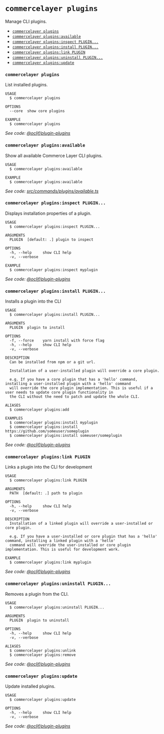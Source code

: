 `commercelayer plugins`
=======================

Manage CLI plugins.

* [`commercelayer plugins`](#commercelayer-plugins)
* [`commercelayer plugins:available`](#commercelayer-pluginsavailable)
* [`commercelayer plugins:inspect PLUGIN...`](#commercelayer-pluginsinspect-plugin)
* [`commercelayer plugins:install PLUGIN...`](#commercelayer-pluginsinstall-plugin)
* [`commercelayer plugins:link PLUGIN`](#commercelayer-pluginslink-plugin)
* [`commercelayer plugins:uninstall PLUGIN...`](#commercelayer-pluginsuninstall-plugin)
* [`commercelayer plugins:update`](#commercelayer-pluginsupdate)

### `commercelayer plugins`

List installed plugins.

```
USAGE
  $ commercelayer plugins

OPTIONS
  --core  show core plugins

EXAMPLE
  $ commercelayer plugins
```

_See code: [@oclif/plugin-plugins](https://github.com/oclif/plugin-plugins/blob/v1.10.1/src/commands/plugins/index.ts)_

### `commercelayer plugins:available`

Show all available Commerce Layer CLI plugins.

```
USAGE
  $ commercelayer plugins:available

EXAMPLE
  $ commercelayer plugins:available
```

_See code: [src/commands/plugins/available.ts](https://github.com/commercelayer/commercelayer-cli/blob/v2.0.0/src/commands/plugins/available.ts)_

### `commercelayer plugins:inspect PLUGIN...`

Displays installation properties of a plugin.

```
USAGE
  $ commercelayer plugins:inspect PLUGIN...

ARGUMENTS
  PLUGIN  [default: .] plugin to inspect

OPTIONS
  -h, --help     show CLI help
  -v, --verbose

EXAMPLE
  $ commercelayer plugins:inspect myplugin
```

_See code: [@oclif/plugin-plugins](https://github.com/oclif/plugin-plugins/blob/v1.10.1/src/commands/plugins/inspect.ts)_

### `commercelayer plugins:install PLUGIN...`

Installs a plugin into the CLI

```
USAGE
  $ commercelayer plugins:install PLUGIN...

ARGUMENTS
  PLUGIN  plugin to install

OPTIONS
  -f, --force    yarn install with force flag
  -h, --help     show CLI help
  -v, --verbose

DESCRIPTION
  Can be installed from npm or a git url.

  Installation of a user-installed plugin will override a core plugin.

  e.g. If you have a core plugin that has a 'hello' command, installing a user-installed plugin with a 'hello' command 
  will override the core plugin implementation. This is useful if a user needs to update core plugin functionality in 
  the CLI without the need to patch and update the whole CLI.

ALIASES
  $ commercelayer plugins:add

EXAMPLES
  $ commercelayer plugins:install myplugin 
  $ commercelayer plugins:install https://github.com/someuser/someplugin
  $ commercelayer plugins:install someuser/someplugin
```

_See code: [@oclif/plugin-plugins](https://github.com/oclif/plugin-plugins/blob/v1.10.1/src/commands/plugins/install.ts)_

### `commercelayer plugins:link PLUGIN`

Links a plugin into the CLI for development

```
USAGE
  $ commercelayer plugins:link PLUGIN

ARGUMENTS
  PATH  [default: .] path to plugin

OPTIONS
  -h, --help     show CLI help
  -v, --verbose

DESCRIPTION
  Installation of a linked plugin will override a user-installed or core plugin.

  e.g. If you have a user-installed or core plugin that has a 'hello' command, installing a linked plugin with a 'hello' 
  command will override the user-installed or core plugin implementation. This is useful for development work.

EXAMPLE
  $ commercelayer plugins:link myplugin
```

_See code: [@oclif/plugin-plugins](https://github.com/oclif/plugin-plugins/blob/v1.10.1/src/commands/plugins/link.ts)_

### `commercelayer plugins:uninstall PLUGIN...`

Removes a plugin from the CLI.

```
USAGE
  $ commercelayer plugins:uninstall PLUGIN...

ARGUMENTS
  PLUGIN  plugin to uninstall

OPTIONS
  -h, --help     show CLI help
  -v, --verbose

ALIASES
  $ commercelayer plugins:unlink
  $ commercelayer plugins:remove
```

_See code: [@oclif/plugin-plugins](https://github.com/oclif/plugin-plugins/blob/v1.10.1/src/commands/plugins/uninstall.ts)_

### `commercelayer plugins:update`

Update installed plugins.

```
USAGE
  $ commercelayer plugins:update

OPTIONS
  -h, --help     show CLI help
  -v, --verbose
```

_See code: [@oclif/plugin-plugins](https://github.com/oclif/plugin-plugins/blob/v1.10.1/src/commands/plugins/update.ts)_

